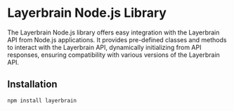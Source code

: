 # Layerbrain Node.js Library

The Layerbrain Node.js library offers easy integration with the Layerbrain API from Node.js applications. It provides pre-defined classes and methods to interact with the Layerbrain API, dynamically initializing from API responses, ensuring compatibility with various versions of the Layerbrain API.

## Installation

```bash
npm install layerbrain
```